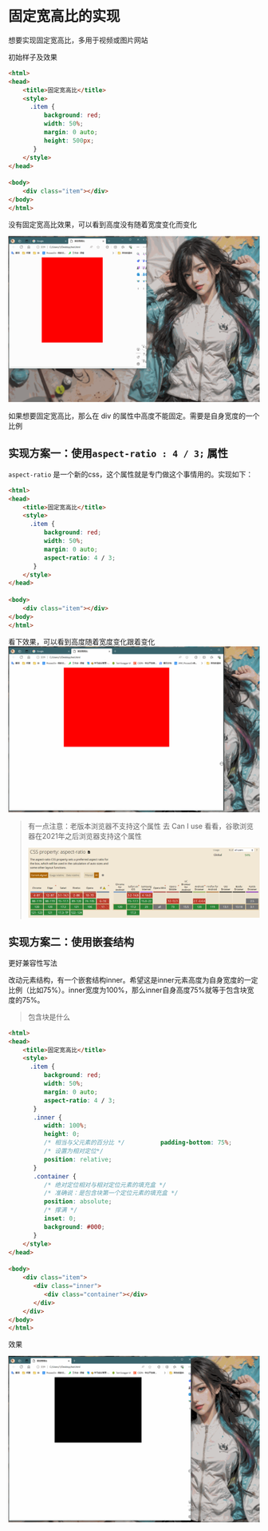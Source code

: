 # 固定宽高比的实现

想要实现固定宽高比，多用于视频或图片网站

初始样子及效果

```html
<html>  
<head>  
    <title>固定宽高比</title>  
    <style>       
      .item {  
          background: red;  
          width: 50%;  
          margin: 0 auto;  
          height: 500px;  
       }  
    </style>  
</head>  
  
<body>  
    <div class="item"></div>  
</body>  
</html>
```

没有固定宽高比效果，可以看到高度没有随着宽度变化而变化

![图片](./img/初始.gif)

如果想要固定宽高比，那么在 div 的属性中高度不能固定。需要是自身宽度的一个比例

## 实现方案一：使用`aspect-ratio : 4 / 3;` 属性

`aspect-ratio` 是一个新的css，这个属性就是专门做这个事情用的。实现如下：

```html
<html>  
<head>  
    <title>固定宽高比</title>  
    <style>       
      .item {  
          background: red;  
          width: 50%;  
          margin: 0 auto;  
          aspect-ratio: 4 / 3;  
       }  
    </style>  
</head>  
  
<body>  
    <div class="item"></div>  
</body>  
</html>
```

看下效果，可以看到高度随着宽度变化跟着变化
![](./img/方案一.gif)

> 有一点注意：老版本浏览器不支持这个属性
> 去 Can I use 看看，谷歌浏览器在2021年之后浏览器支持这个属性
> 
> ![](img/img_20240111.png)

## 实现方案二：使用嵌套结构

更好兼容性写法

改动元素结构，有一个嵌套结构inner。希望这是inner元素高度为自身宽度的一定比例（比如75%）。inner宽度为100%，那么inner自身高度75%就等于包含块宽度的75%。

> 包含块是什么

```html
<html>  
<head>  
    <title>固定宽高比</title>  
    <style>       
      .item {  
          background: red;  
          width: 50%;  
          margin: 0 auto;  
          aspect-ratio: 4 / 3;  
       }  
       .inner {  
          width: 100%;  
          height: 0;  
          /* 相当与父元素的百分比 */          padding-bottom: 75%;  
          /* 设置为相对定位*/  
          position: relative;  
       }  
       .container {  
          /* 绝对定位相对与相对定位元素的填充盒 */          
          /* 准确说：是包含块第一个定位元素的填充盒 */          
          position: absolute;  
          /* 撑满 */          
          inset: 0;  
          background: #000;  
       }  
    </style>  
</head>  
  
<body>  
    <div class="item">  
       <div class="inner">  
          <div class="container"></div>  
       </div>    
    </div>
</body>  
</html>
```

效果

![](./img/方案二.gif)